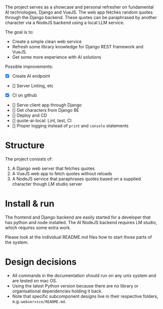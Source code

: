 The project serves as a showcase and personal refresher on fundamental AI technologies, Django and VueJS.
The web app fetches random quotes through the Django backend.
These quotes can be paraphrased by another character via a NodeJS backend using a local LLM service.

The goal is to:

* Create a simple clean web service
* Refresh some library knowledge for Django REST framework and VueJS.
* Get some more experience with AI solutions

Possible improvements:

* [x] Create AI endpoint
* [] Server Linting, etc
* [x] CI on github
* [] Serve client app through Django
* [] Get characters from Django BE
* [] Deploy and CD
* [] quote-ai-local: Lint, test, CI 
* [] Proper logging instead of `print` and `console` statements


# Structure 

The project consists of:

1. A Django web server that fetches quotes
2. A VueJS web app to fetch quotes without reloads
3. A NodeJS service that paraphrases quotes based on a supplied character though LM studio server

# Install & run

The frontend and Django backend are easily started for a developer that has python and node installed.
The AI NodeJS backend requires LM studio, which requires some extra work.

Please look at the individual README.md files how to start those parts of the system.

# Design decisions

* All commands in the documentation should run on any unix system and are tested on mac OS.
* Using the latest Python version because there are no library or organisational dependencies holding it back.
* Note that specific subcomponent designs live in their respective folders, e.g.:`webservice/README.md`.
